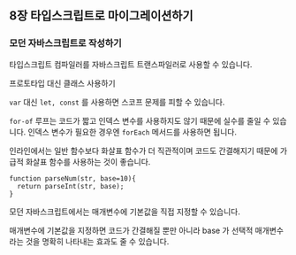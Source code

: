 ## 8장 타입스크립트로 마이그레이션하기

### 모던 자바스크립트로 작성하기

타입스크립트 컴파일러를 자바스크립트 트랜스파일러로 사용할 수 있습니다.

프로토타입 대신 클래스 사용하기

`var` 대신 `let, const` 를 사용하면 스코프 문제를 피할 수 있습니다.

`for-of` 루프는 코드가 짧고 인덱스 변수를 사용하지도 않기 때문에 실수를 줄일 수 있습니다. 인덱스 변수가 필요한 경우엔 `forEach` 메서드를 사용하면 됩니다.

인라인에서는 일반 함수보다 화살표 함수가 더 직관적이며 코드도 간결해지기 때문에 가급적 화살표 함수를 사용하는 것이 좋습니다.

```tsx
function parseNum(str, base=10){
  return parseInt(str, base);
}
```

모던 자바스크립트에서는 매개변수에 기본값을 직접 지정할 수 있습니다.

매개변수에 기본값을 지정하면 코드가 간결해질 뿐만 아니라 base 가 선택적 매개변수라는 것을 명확히 나타내는 효과도 줄 수 있습니다.
